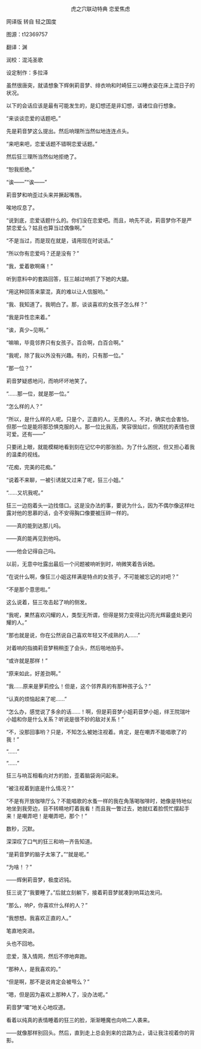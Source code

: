 <p align="center">虎之穴联动特典 恋爱焦虑</p>

网译版 转自 轻之国度

图源：t12369757

翻译：渊

润校：混沌圣歌

设定制作：多拉泽

虽然很唐突，就请想象下辉俐莉音梦、绯衣响和时崎狂三以睡衣姿在床上混日子的状况。

以下的会话应该是最有可能发生的，是幻想还是非幻想，请诸位自行想象。

“来谈谈恋爱的话题吧。”

先是莉音梦这么提出。然后响理所当然似地连连点头。

“来吧来吧，恋爱话题不错啊恋爱话题。”

然后狂三理所当然似地拒绝了。

“恕我拒绝。”

“诶——”“诶——”

莉音梦和响歪过头来并撅起嘴唇。

唉地叹息了。

“说到底，恋爱话题什么的。你们没在恋爱吧。而且，响先不说，莉音梦你不是严禁恋爱么？姑且也算当过偶像啊。”

“不是当过，而是现在就是，请用现在时说话。”

“所以你有恋爱吗？还是没有？”

“我，爱着歌啊痛！”

听到意料中的套路回答，狂三越过响抓了下她的大腿。

“用这种回答来蒙混，真的难以让人信服哟。”

“我、我知道了。我明白了。那，谈谈喜欢的女孩子怎么样？”

“我是异性恋来着。”

“诶，真少~见啊。”

“嘛嘛，毕竟邻界只有女孩子。百合啊，白百合啊。”

“我呢，除了我以外没有兴趣。有的，只有那一位。”

“那一位？”

莉音梦疑惑地问，而响坏坏地笑了。

“……那一位，就是那一位。”

“怎么样的人？”

“所以，是什么样的人呢。只是个，正直的人。无畏的人。不对，确实也会害怕，但那一位是能将那恐惧克服的人。那一位比我高，笑容很灿烂，但困扰的表情也很可爱。还有——”

只要闭上眼，就能模糊地看到刻在记忆中的那张脸。为了什么困扰，但又担心着我的温柔的视线。

“花痴，完美的花痴。”

“说着不来聊，一被引诱就又过来了呢，狂三小姐。”

“……又坑我呢。”

狂三一边抱着头一边找借口。这是没办法的事，要说为什么，因为不偶尔像这样吐露对他的思慕的话，会不安得胸口像要被压碎一样的。

——真的能到达那儿吗。

——真的能再见到他吗。

——他会记得自己吗。

以前，无意中吐露出最后一个问题被响听到时，响微笑着告诉她。

“在说什么啊，像狂三小姐这样满是特点的女孩子，不可能被忘记的对吧？”

“不是那个意思啦。”

这么说着，狂三攻击起了响的侧发。

“我呢，果然喜欢闪耀的人，类型无所谓，但得是努力变得比闪亮光辉最盛处更闪耀的人。”

“那也就是说，你在公然说自己喜欢年轻又不成熟的人……”

对着响的指摘莉音梦稍稍歪了会头，然后啪地拍手。

“或许就是那样！”

“原来如此，好差劲啊。”

“我……原来是萝莉控么！但是，这个邻界真的有那种孩子么？”

“认真的烦恼起来了呢……”

“怎么办，感觉说了多余的话……！啊，但是莉音梦小姐莉音梦小姐，绊王院瑞叶小姐和你是什么关系？听说是很不妙的敌对关系！”

“不，没那回事哟？只是，不知怎么被她注视着。肯定，是在嘲弄不能唱歌了的我！”

“……”

“……”

狂三与响互相看向对方的脸，歪着脑袋询问起来。

“被注视着到底是什么情况？”

“不是有开放咖啡厅么？不能唱歌的水蚤一样的我在角落喝咖啡时，她像是特地似地坐到我旁边，目不转睛地盯着我看！而且我一瞥过去，她就红着脸慌忙摆起手来！是嘲弄吧！是嘲弄吧，那个！”

数秒，沉默。

深深叹了口气的狂三和响一齐告知道。

“是莉音梦的脑子太笨了。”“就是呢。”

“为啥！？”

——辉俐莉音梦，极度迟钝。

狂三说了“我要睡了。”后就立刻躺下，接着莉音梦就凑到响耳边发问。

“那么，响P，你喜欢什么样的人？”

“我想想。我喜欢正直的人。”

笔直地突进。

头也不回地。

恋爱，落入情网，然后不停地奔跑。

“那种人，是我喜欢的。”

“但是啊，那不是说肯定会被甩么？”

“嗯，但是因为喜欢上那种人了，没办法呢。”

莉音梦“嚯”地关心地叹道。

看着以纯真的表情睡着的狂三的脸，渐渐睡魔也向响二人袭来。

——就像那样别回头。然后，直到走上总会到来的岔路为止，请让我注视着你的背影。

